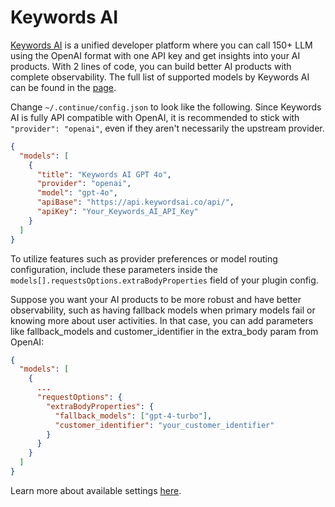 # Keywords AI

[Keywords AI](https://keywordsai.co) is a unified developer platform where you can call 150+ LLM using the OpenAI format with one API key and get insights into your AI products. With 2 lines of code, you can build better AI products with complete observability. The full list of supported models by Keywords AI can be found in the [page](https://platform.keywordsai.co/platform/models).

Change `~/.continue/config.json` to look like the following. Since Keywords AI is fully API compatible with OpenAI, it is recommended to stick with `"provider": "openai"`, even if they aren't necessarily the upstream provider.

```json title="~/.continue/config.json"
{
  "models": [
    {
      "title": "Keywords AI GPT 4o",
      "provider": "openai",
      "model": "gpt-4o",
      "apiBase": "https://api.keywordsai.co/api/",
      "apiKey": "Your_Keywords_AI_API_Key"
    }
  ]
}
```

To utilize features such as provider preferences or model routing configuration, include these parameters inside the `models[].requestsOptions.extraBodyProperties` field of your plugin config.

Suppose you want your AI products to be more robust and have better observability, such as having fallback models when primary models fail or knowing more about user activities. In that case, you can add parameters like fallback_models and customer_identifier in the extra_body param from OpenAI:

```json title="~/.continue/config.json"
{
  "models": [
    {
      ...
      "requestOptions": {
        "extraBodyProperties": {
          "fallback_models": ["gpt-4-turbo"],
          "customer_identifier": "your_customer_identifier"
        }
      }
    }
  ]
}
```

Learn more about available settings [here](https://docs.keywordsai.co/get-started/overview).
